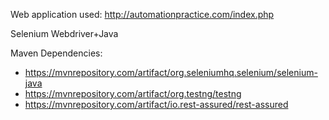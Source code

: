 Web application used: http://automationpractice.com/index.php

Selenium Webdriver+Java

Maven Dependencies: 
- https://mvnrepository.com/artifact/org.seleniumhq.selenium/selenium-java
- https://mvnrepository.com/artifact/org.testng/testng
- https://mvnrepository.com/artifact/io.rest-assured/rest-assured

